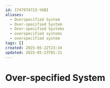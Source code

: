 ```yaml
---
id: 1747974723-YGBI
aliases:
  - Overspecified System
  - Over-specified System
  - Over-specified Systems
  - overspecified systems
  - overspecified system
tags: []
created: 2025-05-22T23:34
updated: 2025-05-23T01:31
---
```


# Over-specified System
